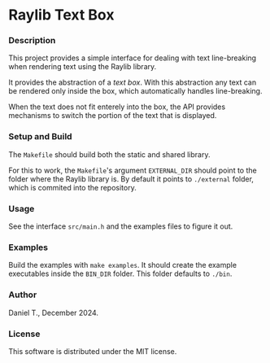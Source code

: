 # Raylib Text Box

### Description

This project provides a simple interface for dealing with text line-breaking
when rendering text using the Raylib library.

It provides the abstraction of a _text box_.
With this abstraction any text can be rendered only inside the box,
which automatically handles line-breaking.

When the text does not fit enterely into the box, the API provides mechanisms
to switch the portion of the text that is displayed.


### Setup and Build

The `Makefile` should build both the static and shared library.

For this to work, the `Makefile`'s argument `EXTERNAL_DIR` should point to
the folder where the Raylib library is.
By default it points to `./external` folder, which is commited into the
repository.


### Usage

See the interface `src/main.h` and the examples files to figure it out.


### Examples

Build the examples with `make examples`.
It should create the example executables inside the `BIN_DIR` folder.
This folder defaults to `./bin`.


### Author

Daniel T., December 2024.


### License

This software is distributed under the MIT license.
